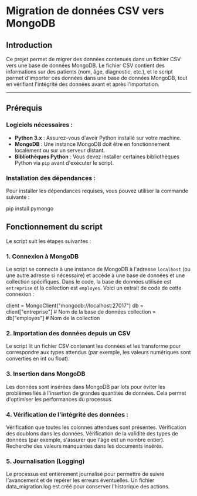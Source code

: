 # Migration de données CSV vers MongoDB
## Introduction

Ce projet permet de migrer des données contenues dans un fichier CSV vers une base de données MongoDB. Le fichier CSV contient des informations sur des patients (nom, âge, diagnostic, etc.), et le script permet d'importer ces données dans une base de données MongoDB, tout en vérifiant l'intégrité des données avant et après l'importation.

---

## Prérequis

### Logiciels nécessaires :

- **Python 3.x** : Assurez-vous d'avoir Python installé sur votre machine.
- **MongoDB** : Une instance MongoDB doit être en fonctionnement localement ou sur un serveur distant.
- **Bibliothèques Python** : Vous devez installer certaines bibliothèques Python via `pip` avant d'exécuter le script.

### Installation des dépendances :

Pour installer les dépendances requises, vous pouvez utiliser la commande suivante :


pip install pymongo

## Fonctionnement du script

Le script suit les étapes suivantes :

### 1. Connexion à MongoDB

Le script se connecte à une instance de MongoDB à l'adresse `localhost` (ou une autre adresse si nécessaire) et accède à une base de données et une collection spécifiques. Dans le code, la base de données utilisée est `entreprise` et la collection est `employes`. Voici un extrait de code de cette connexion :


client = MongoClient("mongodb://localhost:27017")
db = client["entreprise"]  # Nom de la base de données
collection = db["employes"]  # Nom de la collection

### 2. Importation des données depuis un CSV
Le script lit un fichier CSV contenant les données et les transforme pour correspondre aux types attendus (par exemple, les valeurs numériques sont converties en int ou float).

### 3. Insertion dans MongoDB
Les données sont insérées dans MongoDB par lots pour éviter les problèmes liés à l'insertion de grandes quantités de données. Cela permet d'optimiser les performances du processus.

### 4. Vérification de l'intégrité des données :
Vérification que toutes les colonnes attendues sont présentes.
Vérification des doublons dans les données.
Vérification de la validité des types de données (par exemple, s'assurer que l'âge est un nombre entier).
Recherche des valeurs manquantes dans les documents insérés.
### 5. Journalisation (Logging)
Le processus est entièrement journalisé pour permettre de suivre l'avancement et de repérer les erreurs éventuelles. Un fichier data_migration.log est créé pour conserver l'historique des actions.
